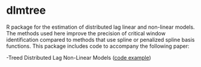 # dlmtree
R package for the estimation of distributed lag linear and non-linear models. The methods used here improve the precision of critical window identification compared to methods that use spline or penalized spline basis functions. This package includes code to accompany the following paper:

-Treed Distributed Lag Non-Linear Models ([code example](https://danielmork.github.io/dlmtree/TDLNM_Example.html))
